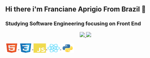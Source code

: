
## Hi there i'm Franciane Aprigio From Brazil  👋
### Studying Software Engineering focusing on Front End

<div align="center">
  <a href="https://github.com/FranAprigio">
  <img height="155em" src="https://github-readme-stats.vercel.app/api?username=FranAprigio&show_icons=true&theme=dracula&include_all_commits=true&count_private=true"/>
  <img height="155em" src="https://github-readme-stats.vercel.app/api/top-langs/?username=FranAprigio&layout=compact&langs_count=7&theme=dracula"/>
</div>

<div style="display: inline_block"><br>
  <img align="center" alt="Fran-HTML" height="30" width="40" src="https://raw.githubusercontent.com/devicons/devicon/master/icons/html5/html5-original.svg">
  <img align="center" alt="Fran-CSS" height="30" width="40" src="https://raw.githubusercontent.com/devicons/devicon/master/icons/css3/css3-original.svg">
  <img align="center" alt="Fran-Js" height="30" width="40" src="https://raw.githubusercontent.com/devicons/devicon/master/icons/javascript/javascript-plain.svg">
  <img align="center" alt="Fran-React" height="30" width="40" src="https://raw.githubusercontent.com/devicons/devicon/master/icons/react/react-original.svg">
  <img align="center" alt="Fran-Python" height="30" width="40" src="https://raw.githubusercontent.com/devicons/devicon/master/icons/python/python-original.svg">
</div>
